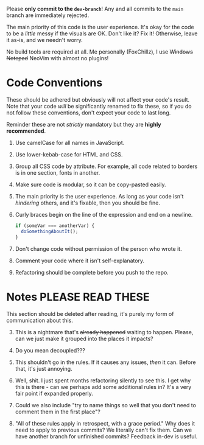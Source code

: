 Please **only commit to the `dev-branch`**!
Any and all commits to the `main` branch are immediately rejected.

The main priority of this code is the user experience.
It's okay for the code to be a *little* messy if the visuals are OK.
Don't like it? Fix it! Otherwise, leave it as-is, and we needn't worry.

No build tools are required at all.
Me personally (FoxChillz), I use ~~Windows Notepad~~ NeoVim with almost no plugins!

# Code Conventions

These should be adhered but obviously will not affect your code's result.
Note that your code *will* be significantly renamed to fix these,
so if you do not follow these conventions,
don't expect your code to last long.

Reminder these are not *strictly* mandatory but they are
**highly recommended**.

1. Use camelCase for all names in JavaScript.

2. Use lower-kebab-case for HTML and CSS.

3. Group all CSS code by attribute. For example, all code related to borders is in one section, fonts in another.

4. Make sure code is modular, so it can be copy-pasted easily.

5. The main priority is the user experience.
   As long as your code isn't *hindering* others, and it's fixable, then you
   should be fine.

6. Curly braces begin on the line of the expression and end on a newline.
   ```js
   if (someVar === anotherVar) {
     doSomethingAboutIt();
   }
   ```

7. Don't change code without permission of the person who wrote it.

8. Comment your code where it isn't self-explanatory.

9. Refactoring should be complete before you push to the repo.

# Notes PLEASE READ THESE

This section should be deleted after reading, it's purely my form of
communication about this.

3. This is a nightmare that's ~~already happened~~ waiting to happen. Please, can we just make it grouped into the places it impacts?

4. Do you mean decoupled???

6. This shouldn't go in the rules. If it causes any issues, *then* it can. Before that, it's just annoying.

7. Well, shit. I just spent months refactoring silently to see this.
   I get why this is there - can we perhaps add some additional rules in?
   It's a very fair point if expanded properly.

8. Could we also include "try to name things so well that you don't need to comment them in the first place"?

9. "All of these rules apply in retrospect, with a grace period." Why does it need to apply to previous commits? We literally can't fix them.
    Can we have another branch for unfinished commits? Feedback in-dev is useful.
